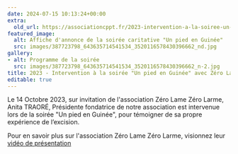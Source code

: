 ```yaml
---
date: 2024-07-15 10:13:24+00:00
extra:
  old_url: https://associationcppt.fr/2023-intervention-a-la-soiree-un-pied-en-guinee-avec-zero-lame-zero-larme/
featured_image:
  alt: Affiche d'annonce de la soirée caritative "Un pied en Guinée"
  src: images/387723798_643635714541534_3520116578430396662_nd.jpg
gallery:
- alt: Programme de la soirée
  src: images/387723798_643635714541534_3520116578430396662_n-2.jpg
title: 2023 - Intervention à la soirée "Un pied en Guinée" avec Zéro Lame Zéro Larme
editable: true
---
```

Le 14 Octobre 2023, sur invitation de l'association Zéro Lame Zéro Larme, Anita TRAORÉ, Présidente fondatrice de notre association est intervenue lors de la soirée "Un pied en Guinée", pour témoigner de sa propre expérience de l’excision.

Pour en savoir plus sur l'association Zéro Lame Zéro Larme, visionnez leur [vidéo de présentation](https://www.youtube.com/watch?v=joayMEspUEo)
